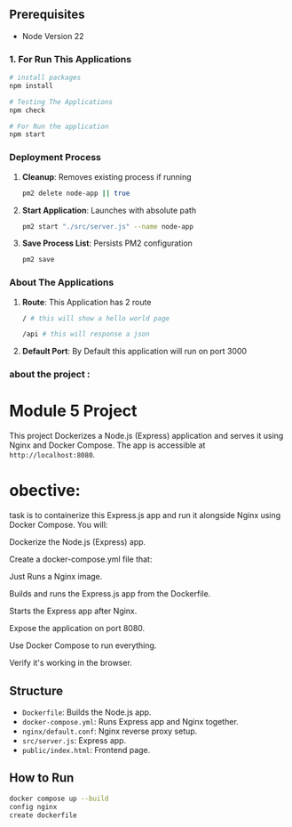 

## Prerequisites

- Node Version 22


### 1. For Run This Applications
```bash
# install packages
npm install 

# Testing The Applications
npm check

# For Run the application
npm start
```


### Deployment Process
1. **Cleanup**: Removes existing process if running
   ```bash
   pm2 delete node-app || true
   ```

2. **Start Application**: Launches with absolute path
   ```bash
   pm2 start "./src/server.js" --name node-app
   ```

3. **Save Process List**: Persists PM2 configuration
   ```bash
   pm2 save
   ```

### About The Applications
1. **Route**: This Application has 2 route
   ```bash
   / # this will show a hello world page
   ```
      ```bash
   /api # this will response a json
   ```

2. **Default Port**: By Default this application will run on port 3000

### about the project :
# Module 5 Project

This project Dockerizes a Node.js (Express) application and serves it using Nginx and Docker Compose. The app is accessible at `http://localhost:8080`.
# obective:
 task is to containerize this Express.js app and run it alongside Nginx using Docker Compose. You will:

Dockerize the Node.js (Express) app.

Create a docker-compose.yml file that:

Just Runs a Nginx image.

Builds and runs the Express.js app from the Dockerfile.

Starts the Express app after Nginx.

Expose the application on port 8080.

Use Docker Compose to run everything.

Verify it's working in the browser.
## Structure

- `Dockerfile`: Builds the Node.js app.
- `docker-compose.yml`: Runs Express app and Nginx together.
- `nginx/default.conf`: Nginx reverse proxy setup.
- `src/server.js`: Express app.
- `public/index.html`: Frontend page.

## How to Run

```bash
docker compose up --build
config nginx
create dockerfile





